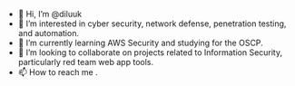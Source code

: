 - 👋 Hi, I’m @diluuk
- 👀 I’m interested in cyber security, network defense, penetration testing, and automation.
- 🌱 I’m currently learning AWS Security and studying for the OSCP.
- 💞️ I’m looking to collaborate on projects related to Information Security, particularly red team web app tools.
- 📫 How to reach me .

<!---
diluuk/diluuk is a ✨ special ✨ repository because its `README.md` (this file) appears on your GitHub profile.
You can click the Preview link to take a look at your changes.
--->
